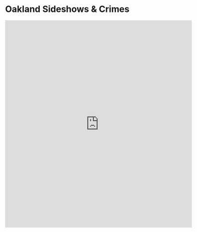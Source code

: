# Oakland Sideshows & Crimes
<iframe title="2019" aria-label="Map" id="datawrapper-chart-PYga3" src="https://datawrapper.dwcdn.net/PYga3/4/" scrolling="no" frameborder="0" style="border: none;" width="600" height="666" data-external="1"></iframe>


